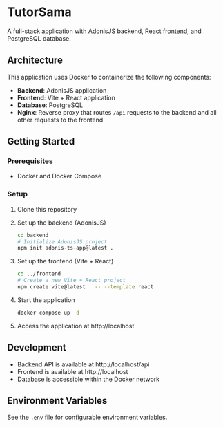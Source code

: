 # TutorSama

A full-stack application with AdonisJS backend, React frontend, and PostgreSQL database.

## Architecture

This application uses Docker to containerize the following components:

- **Backend**: AdonisJS application
- **Frontend**: Vite + React application
- **Database**: PostgreSQL
- **Nginx**: Reverse proxy that routes `/api` requests to the backend and all other requests to the frontend

## Getting Started

### Prerequisites

- Docker and Docker Compose

### Setup

1. Clone this repository
2. Set up the backend (AdonisJS)
   ```bash
   cd backend
   # Initialize AdonisJS project
   npm init adonis-ts-app@latest .
   ```

3. Set up the frontend (Vite + React)
   ```bash
   cd ../frontend
   # Create a new Vite + React project
   npm create vite@latest . -- --template react
   ```

4. Start the application
   ```bash
   docker-compose up -d
   ```

5. Access the application at http://localhost

## Development

- Backend API is available at http://localhost/api
- Frontend is available at http://localhost
- Database is accessible within the Docker network

## Environment Variables

See the `.env` file for configurable environment variables.
